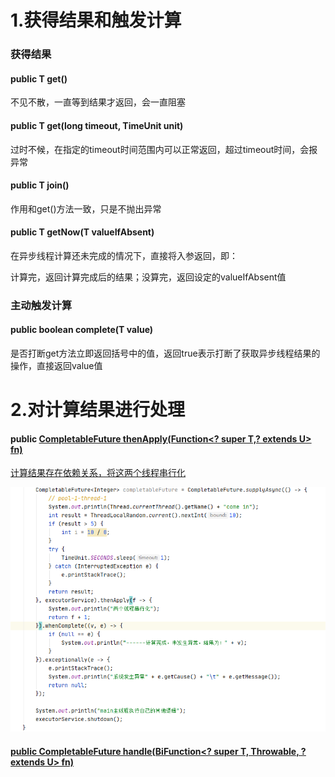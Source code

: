 # 1.获得结果和触发计算

### 获得结果

#### public T get()

不见不散，一直等到结果才返回，会一直阻塞

#### public T get(long timeout, TimeUnit unit)

过时不候，在指定的timeout时间范围内可以正常返回，超过timeout时间，会报异常

#### public T join()

作用和get()方法一致，只是不抛出异常

#### public T getNow(T valueIfAbsent)

在异步线程计算还未完成的情况下，直接将入参返回，即：

计算完，返回计算完成后的结果；没算完，返回设定的valueIfAbsent值

### 主动触发计算

#### public boolean complete(T value) 

是否打断get方法立即返回括号中的值，返回true表示打断了获取异步线程结果的操作，直接返回value值

# 2.对计算结果进行处理

#### public <U> CompletableFuture<U> thenApply(Function<? super T,? extends U> fn)

计算结果存在依赖关系，将这两个线程串行化

![](images/5.线程串行化.jpg)

#### public <U> CompletableFuture<U> handle(BiFunction<? super T, Throwable, ? extends U> fn)









